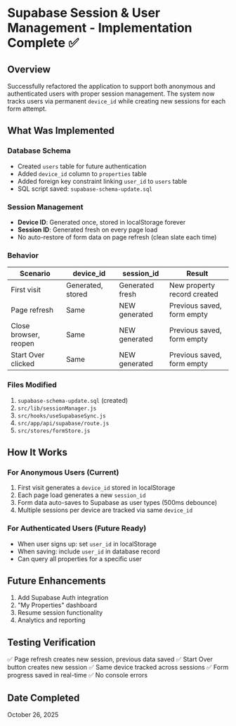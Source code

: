# Supabase Session & User Management - Implementation Complete ✅

## Overview
Successfully refactored the application to support both anonymous and authenticated users with proper session management. The system now tracks users via permanent `device_id` while creating new sessions for each form attempt.

## What Was Implemented

### Database Schema
- Created `users` table for future authentication
- Added `device_id` column to `properties` table
- Added foreign key constraint linking `user_id` to `users` table
- SQL script saved: `supabase-schema-update.sql`

### Session Management
- **Device ID**: Generated once, stored in localStorage forever
- **Session ID**: Generated fresh on every page load
- No auto-restore of form data on page refresh (clean slate each time)

### Behavior

| Scenario | device_id | session_id | Result |
|----------|-----------|------------|--------|
| First visit | Generated, stored | Generated fresh | New property record created |
| Page refresh | Same | NEW generated | Previous saved, form empty |
| Close browser, reopen | Same | NEW generated | Previous saved, form empty |
| Start Over clicked | Same | NEW generated | Previous saved, form empty |

### Files Modified
1. `supabase-schema-update.sql` (created)
2. `src/lib/sessionManager.js`
3. `src/hooks/useSupabaseSync.js`
4. `src/app/api/supabase/route.js`
5. `src/stores/formStore.js`

## How It Works

### For Anonymous Users (Current)
1. First visit generates a `device_id` stored in localStorage
2. Each page load generates a new `session_id`
3. Form data auto-saves to Supabase as user types (500ms debounce)
4. Multiple sessions per device are tracked via same `device_id`

### For Authenticated Users (Future Ready)
- When user signs up: set `user_id` in localStorage
- When saving: include `user_id` in database record
- Can query all properties for a specific user

## Future Enhancements

1. Add Supabase Auth integration
2. "My Properties" dashboard
3. Resume session functionality
4. Analytics and reporting

## Testing Verification

✅ Page refresh creates new session, previous data saved
✅ Start Over button creates new session
✅ Same device tracked across sessions
✅ Form progress saved in real-time
✅ No console errors

## Date Completed
October 26, 2025
